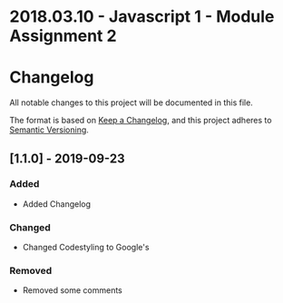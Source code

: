 # 2018.03.10 - Javascript 1 - Module Assignment 2

# Changelog
All notable changes to this project will be documented in this file.

The format is based on [Keep a Changelog](https://keepachangelog.com/),
and this project adheres to [Semantic Versioning](https://semver.org/spec/v2.0.0.html).

## [1.1.0] - 2019-09-23

### Added
- Added Changelog

### Changed
- Changed Codestyling to Google's

### Removed
- Removed some comments

[Unreleased]: https://github.com/ChrisBit/javascript1_MA2/compare/b6421784f58fb18f80ab2c370ad0460fe7bec97f...HEAD
[1.0.0]: https://github.com/ChrisBit/javascript1_MA2/compare/b6421784f58fb18f80ab2c370ad0460fe7bec97f...v1.1.0